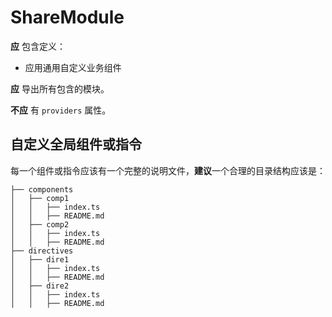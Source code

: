 # ShareModule

**应** 包含定义：

+ 应用通用自定义业务组件

**应** 导出所有包含的模块。

**不应** 有 `providers` 属性。

## 自定义全局组件或指令

每一个组件或指令应该有一个完整的说明文件，**建议**一个合理的目录结构应该是：

```
├── components
│   ├── comp1
│   │   ├── index.ts
│   │   ├── README.md
│   ├── comp2
│   │   ├── index.ts
│   │   ├── README.md
├── directives
│   ├── dire1
│   │   ├── index.ts
│   │   ├── README.md
│   ├── dire2
│   │   ├── index.ts
│   │   ├── README.md
```
